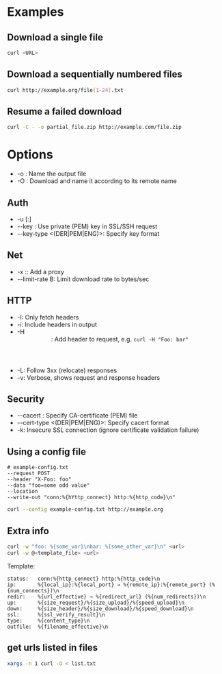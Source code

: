 # Examples

## Download a single file

```bash
curl <URL>
```

## Download a sequentially numbered files

```bash
curl http://example.org/file[1-24].txt
```

## Resume a failed download

```bash
curl -C - -o partial_file.zip http://example.com/file.zip
```

# Options

* -o <name>: Name the output file
* -O <remote>: Download <remote> and name it according to its remote name


## Auth

* -u <username>[:<password>]
* --key <file>: Use private (PEM) key in SSL/SSH request
* --key-type <(DER|PEM|ENG)>: Specify key format

## Net

* -x <host>:<port>: Add a proxy
* --limit-rate <num>B: Limit download rate to <num> bytes/sec


## HTTP

* -I: Only fetch headers
* -i: Include headers in output
* -H <header>: Add header to request, e.g. `curl -H "Foo: bar"`
* -L: Follow 3xx (relocate) responses
* -v: Verbose, shows request and response headers


## Security

* --cacert <file>: Specify CA-certificate (PEM) file
* --cert-type <(DER|PEM|ENG)>: Specify cacert format
* -k: Insecure SSL connection (ignore certificate validation failure)


## Using a config file

```
# example-config.txt
--request POST
--header "X-Foo: foo"
--data "foo=some odd value"
--location
--write-out "conn:%{hYttp_connect} http:%{http_code}\n"
```

```bash
curl --config example-config.txt http://example.org
```


## Extra info

```bash
curl -w "foo: %{some_var}\nbar: %{some_other_var}\n" <url>
curl -w @<template_file> <url>
```

Template:

```
status:   conn:%{http_connect} http:%{http_code}\n
ip:       %{local_ip}:%{local_port} → %{remote_ip}:%{remote_port} (%{num_connects})\n
redir:    %{url_effective} → %{redirect_url} (%{num_redirects})\n
up:       %{size_request}/%{size_upload}/%{speed_upload}\n
down:     %{size_header}/%{size_download}/%{speed_download}\n
ssl:      %{ssl_verify_result}\n
type:     %{content_type}\n
outfile:  %{filename_effective}\n
```

## get urls listed in files

```bash
xargs -n 1 curl -O < list.txt
```
